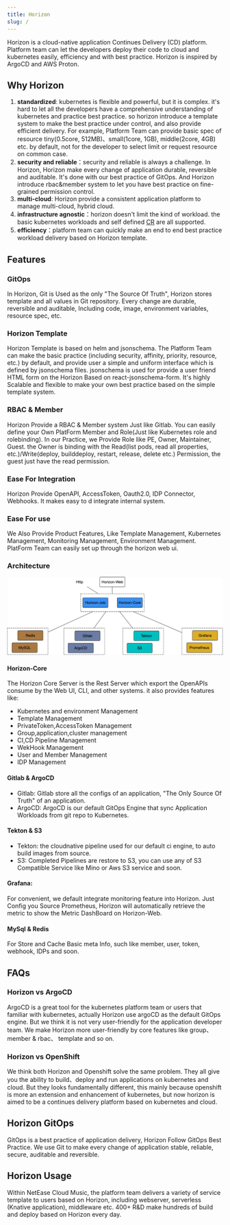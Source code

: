 ```yaml
---
title: Horizon
slug: /
---
```

Horizon is a cloud-native application Continues Delivery (CD) platform. Platform team can let the developers  deploy their code to cloud
and kubernetes easily, efficiency and with best practice. Horizon is inspired by ArgoCD and AWS Proton.

## Why Horizon

1. **standardized**:  kubernetes is flexible and powerful, but it is complex. it's hard to let all the developers have a comprehensive understanding of kubernetes and practice best practice. so horizon introduce  a template system to make the best practice under control, and also provide efficient delivery. For example, Platform Team can  provide basic spec of resource tiny(0.5core, 512MB)、small(1core, 1GB), middle(2core, 4GB) etc. by default, not for the developer to select limit or request resource on common case.
2. **security and reliable**：security and reliable is always a challenge. In Horizon, Horizon  make every change of application durable, reversible and auditable. It's done with our best practice of GitOps. And  Horizon introduce rbac&member system  to let you  have best practice on fine-grained  permission control.
3. **multi-cloud**: Horizon provide a consistent application platform to manage multi-cloud, hybrid cloud.
4. **infrastructure agnostic**：horizon doesn't limit the kind of workload. the basic kubernetes workloads and self defined [CR](https://kubernetes.io/docs/concepts/extend-kubernetes/api-extension/custom-resources/) are all supported.
5. **efficiency**：platform team can  quickly make an  end to end  best practice workload delivery  based on Horizon template.

## Features

### GitOps
In Horizon, Git is Used as the only "The Source Of Truth", Horizon stores template  and all values in Git repository. 
Every change  are durable, reversible and auditable, Including code, image, environment variables, resource spec, etc.

### Horizon Template
Horizon Template is based on helm and jsonschema.  The Platform Team can make the basic practice (including security, affinity, priority, resource, etc.) 
by default, and provide user a simple and uniform interface which is defined by jsonschema files. jsonschema is used for provide a user friend HTML form
on the Horizon Based on react-jsonschema-form.  It's highly  Scalable and flexible to make your own best practice based on the simple template system.  

### RBAC & Member
Horizon Provide a  RBAC & Member system  Just like Gitlab. You can easily define your Own PlatForm Member and Role(Just like Kubernetes role and rolebinding).
In our Practice, we Provide Role like PE, Owner, Maintainer, Guest. the  Owner is binding with the Read(list pods, read all properties, etc.)/Write(deploy, builddeploy, restart, release, delete etc.) Permission, the guest just have the read permission.  

### Ease For Integration
Horizon Provide OpenAPI, AccessToken, Oauth2.0, IDP Connector, Webhooks. It makes easy to d integrate internal system.  

### Ease For use
We Also Provide Product Features, Like Template Management, Kubernetes Management, Monitoring Management, Environment Management. 
PlatForm Team can easily set up  through the horizon web ui.

### Architecture
![arch](horizon-opensource-arch.jpg)
  
#### Horizon-Core
The Horizon Core Server is the Rest Server which export the OpenAPIs consume by the Web UI, CLI, and other systems. it also provides features like:
* Kubernetes and environment Management
* Template Management
* PrivateToken,AccessToken Management
* Group,application,cluster management
* CI,CD Pipeline Management
* WekHook Management
* User and Member Management
* IDP Management


#### Gitlab & ArgoCD

* Gitlab: Gitlab store all the configs of an application, "The Only Source Of Truth" of an application.
* ArgoCD:  ArgoCD is our default  GitOps Engine that sync  Application Workloads from  git repo to Kubernetes.

#### Tekton & S3
* Tekton: the cloudnative pipeline used for our default ci engine, to auto build images from source.
* S3: Completed Pipelines are restore to S3, you can use any of S3 Compatible Service like Mino or Aws S3 service  and soon. 

#### Grafana:
For convenient, we default integrate monitoring feature into Horizon. Just Config you Source Prometheus, Horizon will automatically 
retrieve the metric to show the Metric DashBoard on Horizon-Web.

#### MySql & Redis
For Store and Cache Basic meta Info, such like  member, user, token, webhook, IDPs and soon.

## FAQs

### Horizon vs ArgoCD
ArgoCD is a great tool  for the kubernetes platform team or users that familiar with kubernetes, actually  Horizon use argoCD as the default GitOps engine. But we think it is not very user-friendly for the application developer team. We make Horizon more user-friendly  by  core features like group、member & rbac、 template and so on.

### Horizon vs OpenShift
We think both Horizon and  Openshift  solve the same problem. They all give you the ability to build、deploy and run applications on kubernetes and cloud.  But they looks  fundamentally  different, this mainly because openshift is more an extension and enhancement of kubernetes, but now horizon is aimed to be a  continues  delivery platform based on kubernetes and cloud.

## Horizon GitOps
GitOps is a best practice of application delivery,  Horizon Follow GitOps Best Practice. We use Git to make  every change of application stable, reliable, secure, auditable and reversible.

## Horizon Usage
Within NetEase Cloud Music, the platform team delivers a variety of service template to users based on Horizon, including webserver,  serverless (Knative application), middleware etc. 400+  R&D make hundreds of build and deploy based on Horizon every day.

